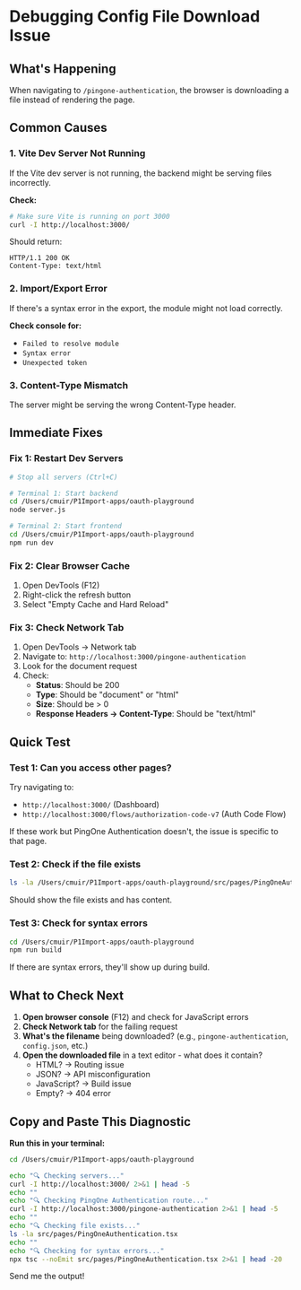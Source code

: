# Debugging Config File Download Issue

## What's Happening
When navigating to `/pingone-authentication`, the browser is downloading a file instead of rendering the page.

## Common Causes

### 1. **Vite Dev Server Not Running**
If the Vite dev server is not running, the backend might be serving files incorrectly.

**Check:**
```bash
# Make sure Vite is running on port 3000
curl -I http://localhost:3000/
```

Should return:
```
HTTP/1.1 200 OK
Content-Type: text/html
```

### 2. **Import/Export Error**
If there's a syntax error in the export, the module might not load correctly.

**Check console for:**
- `Failed to resolve module`
- `Syntax error`
- `Unexpected token`

### 3. **Content-Type Mismatch**
The server might be serving the wrong Content-Type header.

## Immediate Fixes

### Fix 1: Restart Dev Servers
```bash
# Stop all servers (Ctrl+C)

# Terminal 1: Start backend
cd /Users/cmuir/P1Import-apps/oauth-playground
node server.js

# Terminal 2: Start frontend
cd /Users/cmuir/P1Import-apps/oauth-playground
npm run dev
```

### Fix 2: Clear Browser Cache
1. Open DevTools (F12)
2. Right-click the refresh button
3. Select "Empty Cache and Hard Reload"

### Fix 3: Check Network Tab
1. Open DevTools → Network tab
2. Navigate to: `http://localhost:3000/pingone-authentication`
3. Look for the document request
4. Check:
   - **Status**: Should be 200
   - **Type**: Should be "document" or "html"
   - **Size**: Should be > 0
   - **Response Headers → Content-Type**: Should be "text/html"

## Quick Test

### Test 1: Can you access other pages?
Try navigating to:
- `http://localhost:3000/` (Dashboard)
- `http://localhost:3000/flows/authorization-code-v7` (Auth Code Flow)

If these work but PingOne Authentication doesn't, the issue is specific to that page.

### Test 2: Check if the file exists
```bash
ls -la /Users/cmuir/P1Import-apps/oauth-playground/src/pages/PingOneAuthentication.tsx
```

Should show the file exists and has content.

### Test 3: Check for syntax errors
```bash
cd /Users/cmuir/P1Import-apps/oauth-playground
npm run build
```

If there are syntax errors, they'll show up during build.

## What to Check Next

1. **Open browser console** (F12) and check for JavaScript errors
2. **Check Network tab** for the failing request
3. **What's the filename** being downloaded? (e.g., `pingone-authentication`, `config.json`, etc.)
4. **Open the downloaded file** in a text editor - what does it contain?
   - HTML? → Routing issue
   - JSON? → API misconfiguration
   - JavaScript? → Build issue
   - Empty? → 404 error

## Copy and Paste This Diagnostic

**Run this in your terminal:**
```bash
cd /Users/cmuir/P1Import-apps/oauth-playground

echo "🔍 Checking servers..."
curl -I http://localhost:3000/ 2>&1 | head -5
echo ""
echo "🔍 Checking PingOne Authentication route..."
curl -I http://localhost:3000/pingone-authentication 2>&1 | head -5
echo ""
echo "🔍 Checking file exists..."
ls -la src/pages/PingOneAuthentication.tsx
echo ""
echo "🔍 Checking for syntax errors..."
npx tsc --noEmit src/pages/PingOneAuthentication.tsx 2>&1 | head -20
```

Send me the output!

